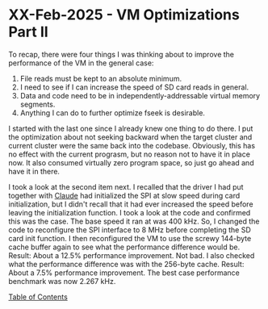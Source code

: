 # XX-Feb-2025 - VM Optimizations Part II

To recap, there were four things I was thinking about to improve the performance of the VM in the general case:

1. File reads must be kept to an absolute minimum.
2. I need to see if I can increase the speed of SD card reads in general.
3. Data and code need to be in independently-addressable virtual memory segments.
4. Anything I can do to further optimize fseek is desirable.

I started with the last one since I already knew one thing to do there.  I put the optimization about not seeking backward when the target cluster and current cluster were the same back into the codebase.  Obviously, this has no effect with the current prograsm, but no reason not to have it in place now.  It also consumed virtually zero program space, so just go ahead and have it in there.

I took a look at the second item next.  I recalled that the driver I had put together with [Claude](https://claude.ai) had initialized the SPI at slow speed during card initialization, but I didn't recall that it had ever increased the speed before leaving the initialization function.  I took a look at the code and confirmed this was the case.  The base speed it ran at was 400 kHz.  So, I changed the code to reconfigure the SPI interface to 8 MHz before completing the SD card init function.  I then reconfigured the VM to use the screwy 144-byte cache buffer again to see what the performance difference would be.  Result:  About a 12.5% performance improvement.  Not bad.  I also checked what the performance difference was with the 256-byte cache.  Result:  About a 7.5% performance improvement.  The best case performance benchmark was now 2.267 kHz.

[Table of Contents](.)

